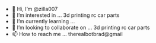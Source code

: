 - 👋 Hi, I’m @zilla007
- 👀 I’m interested in ... 3d printing rc car parts
- 🌱 I’m currently learning ...
- 💞️ I’m looking to collaborate on ... 3d printing rc car parts
- 📫 How to reach me ... therealbotbrad@gmail

<!---
zilla007/zilla007 is a ✨ special ✨ repository because its `README.md` (this file) appears on your GitHub profile.
You can click the Preview link to take a look at your changes.
--->
